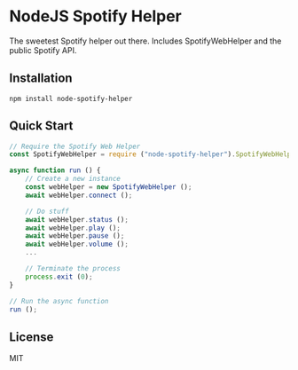 # NodeJS Spotify Helper
The sweetest Spotify helper out there. Includes SpotifyWebHelper and the public Spotify API.

## Installation
```
npm install node-spotify-helper
```

## Quick Start
```js
// Require the Spotify Web Helper
const SpotifyWebHelper = require ("node-spotify-helper").SpotifyWebHelper;

async function run () {
    // Create a new instance
    const webHelper = new SpotifyWebHelper ();
    await webHelper.connect ();

    // Do stuff
    await webHelper.status ();
    await webHelper.play ();
    await webHelper.pause ();
    await webHelper.volume ();
    ...

    // Terminate the process
    process.exit (0);
}

// Run the async function
run ();
```

## License
MIT

